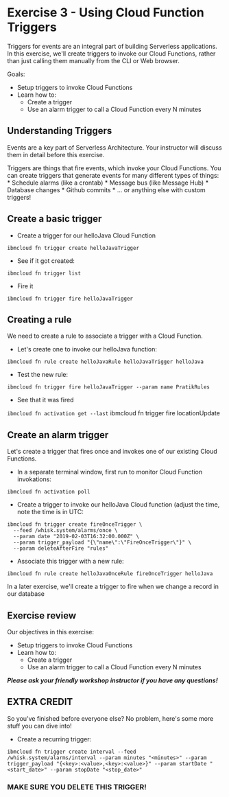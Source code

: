 # Exercise 3 - Using Cloud Function Triggers

Triggers for events are an integral part of building Serverless applications. In this exercise, we'll create triggers to invoke our Cloud Functions, rather than just calling them manually from the CLI or Web browser.

Goals:
* Setup triggers to invoke Cloud Functions 
* Learn how to:
    * Create a trigger 
    * Use an alarm trigger to call a Cloud Function every N minutes

## Understanding Triggers

Events are a key part of Serverless Architecture. Your instructor will discuss them in detail before this exercise.

Triggers are things that fire events, which invoke your Cloud Functions. You can create triggers that generate events for many different types of things:
    * Schedule alarms (like a crontab)
    * Message bus (like Message Hub)
    * Database changes
    * Github commits
    * ... or anything else with custom triggers!

## Create a basic trigger

* Create a trigger for our helloJava Cloud Function

```ibmcloud fn trigger create helloJavaTrigger```

* See if it got created:

```ibmcloud fn trigger list```

* Fire it

```ibmcloud fn trigger fire helloJavaTrigger```

## Creating a rule

We need to create a rule to associate a trigger with a Cloud Function. 
* Let's create one to invoke our helloJava function:

```ibmcloud fn rule create helloJavaRule helloJavaTrigger helloJava```

* Test the new rule:

```ibmcloud fn trigger fire helloJavaTrigger --param name PratikRules```

* See that it was fired

```ibmcloud fn activation get --last```
 ibmcloud fn trigger fire locationUpdate
 
## Create an alarm trigger

Let's create a trigger that fires once and invokes one of our existing Cloud Functions.

* In a separate terminal window, first run to monitor Cloud Function invokations:

```ibmcloud fn activation poll ```

* Create a trigger to invoke our helloJava Cloud function (adjust the time, note the time is in UTC:

```
ibmcloud fn trigger create fireOnceTrigger \
  --feed /whisk.system/alarms/once \
  --param date "2019-02-03T16:32:00.000Z" \
  --param trigger_payload "{\"name\":\"FireOnceTrigger\"}" \
  --param deleteAfterFire "rules" 
```

* Associate this trigger with a new rule:

```ibmcloud fn rule create helloJavaOnceRule fireOnceTrigger helloJava```

In a later exercise, we'll create a trigger to fire when we change a record in our database

## Exercise review

Our objectives in this exercise:

* Setup triggers to invoke Cloud Functions 
* Learn how to:
    * Create a trigger    
    * Use an alarm trigger to call a Cloud Function every N minutes

***Please ask your friendly workshop instructor if you have any questions!***

## EXTRA CREDIT
So you've finished before everyone else? No problem, here's some more stuff you can dive into!

* Create a recurring trigger:

```ibmcloud fn trigger create interval --feed /whisk.system/alarms/interval --param minutes "<minutes>" --param trigger_payload "{<key>:<value>,<key>:<value>}" --param startDate "<start_date>" --param stopDate "<stop_date>"```

### MAKE SURE YOU DELETE THIS TRIGGER!
    
   
   
